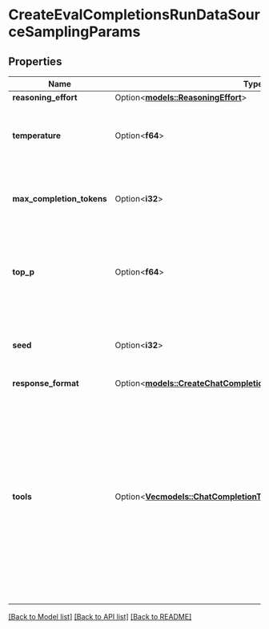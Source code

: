 # CreateEvalCompletionsRunDataSourceSamplingParams

## Properties

Name | Type | Description | Notes
------------ | ------------- | ------------- | -------------
**reasoning_effort** | Option<[**models::ReasoningEffort**](ReasoningEffort.md)> |  | [optional]
**temperature** | Option<**f64**> | A higher temperature increases randomness in the outputs. | [optional]
**max_completion_tokens** | Option<**i32**> | The maximum number of tokens in the generated output. | [optional]
**top_p** | Option<**f64**> | An alternative to temperature for nucleus sampling; 1.0 includes all tokens. | [optional]
**seed** | Option<**i32**> | A seed value to initialize the randomness, during sampling. | [optional]
**response_format** | Option<[**models::CreateChatCompletionRequestAllOfResponseFormat**](CreateChatCompletionRequest_allOf_response_format.md)> |  | [optional]
**tools** | Option<[**Vec<models::ChatCompletionTool>**](ChatCompletionTool.md)> | A list of tools the model may call. Currently, only functions are supported as a tool. Use this to provide a list of functions the model may generate JSON inputs for. A max of 128 functions are supported.  | [optional]

[[Back to Model list]](../README.md#documentation-for-models) [[Back to API list]](../README.md#documentation-for-api-endpoints) [[Back to README]](../README.md)



